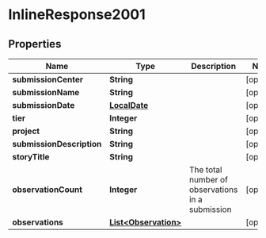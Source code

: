 
# InlineResponse2001

## Properties
Name | Type | Description | Notes
------------ | ------------- | ------------- | -------------
**submissionCenter** | **String** |  |  [optional]
**submissionName** | **String** |  |  [optional]
**submissionDate** | [**LocalDate**](LocalDate.md) |  |  [optional]
**tier** | **Integer** |  |  [optional]
**project** | **String** |  |  [optional]
**submissionDescription** | **String** |  |  [optional]
**storyTitle** | **String** |  |  [optional]
**observationCount** | **Integer** | The total number of observations in a submission |  [optional]
**observations** | [**List&lt;Observation&gt;**](Observation.md) |  |  [optional]



